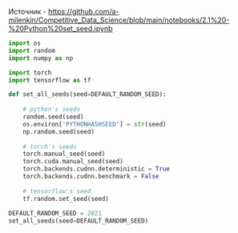 Источник - https://github.com/a-milenkin/Competitive_Data_Science/blob/main/notebooks/2.1%20-%20Python%20set_seed.ipynb

```python
import os 
import random
import numpy as np 

import torch
import tensorflow as tf 

def set_all_seeds(seed=DEFAULT_RANDOM_SEED):
    
	# python's seeds
	random.seed(seed)
	os.environ['PYTHONHASHSEED'] = str(seed)
	np.random.seed(seed)
	
	# torch's seeds
	torch.manual_seed(seed)
	torch.cuda.manual_seed(seed)
	torch.backends.cudnn.deterministic = True
	torch.backends.cudnn.benchmark = False
	
	# tensorflow's seed
	tf.random.set_seed(seed)
    
DEFAULT_RANDOM_SEED = 2021
set_all_seeds(seed=DEFAULT_RANDOM_SEED)
```
